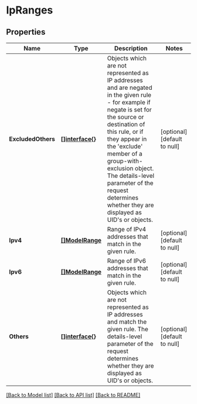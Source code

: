 # IpRanges

## Properties
Name | Type | Description | Notes
------------ | ------------- | ------------- | -------------
**ExcludedOthers** | [**[]interface{}**](interface{}.md) | Objects which are not represented as IP addresses and are negated in the given rule - for example if negate is set for the source or destination of this rule, or if they appear in the &#39;exclude&#39; member of a group-with-exclusion object. The details-level parameter of the request determines whether they are displayed as UID&#39;s or objects. | [optional] [default to null]
**Ipv4** | [**[]ModelRange**](Range.md) | Range of IPv4 addresses that match in the given rule. | [optional] [default to null]
**Ipv6** | [**[]ModelRange**](Range.md) | Range of IPv6 addresses that match in the given rule. | [optional] [default to null]
**Others** | [**[]interface{}**](interface{}.md) | Objects which are not represented as IP addresses and match the given rule. The details-level parameter of the request determines whether they are displayed as UID&#39;s or objects. | [optional] [default to null]

[[Back to Model list]](../README.md#documentation-for-models) [[Back to API list]](../README.md#documentation-for-api-endpoints) [[Back to README]](../README.md)



